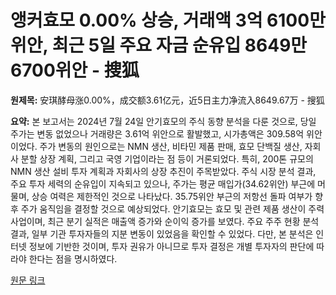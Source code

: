 # 앵커효모 0.00% 상승, 거래액 3억 6100만 위안, 최근 5일 주요 자금 순유입 8649만 6700위안 - 搜狐

**원제목:** 安琪酵母涨0.00%，成交额3.61亿元，近5日主力净流入8649.67万 - 搜狐

**요약:** 본 보고서는 2024년 7월 24일 안기효모의 주식 동향 분석을 다룬 것으로, 당일 주가는 변동 없었으나 거래량은 3.61억 위안으로 활발했고, 시가총액은 309.58억 위안이었다.  주가 변동의 원인으로는 NMN 생산, 비타민 제품 판매, 효모 단백질 생산, 자회사 분할 상장 계획, 그리고 국영 기업이라는 점 등이 거론되었다.  특히, 200톤 규모의 NMN 생산 설비 투자 계획과 자회사의 상장 추진이 주목받았다.  주식 시장 분석 결과, 주요 투자 세력의 순유입이 지속되고 있으나,  주가는 평균 매입가(34.62위안) 부근에 머물며, 상승 여력은 제한적인 것으로 나타났다.  35.75위안 부근의 저항선 돌파 여부가 향후 주가 움직임을 결정할 것으로 예상되었다.  안기효모는 효모 및 관련 제품 생산이 주력 사업이며, 최근 분기 실적은 매출액 증가와 순이익 증가를 보였다.  주요 주주 현황 분석 결과, 일부 기관 투자자들의 지분 변동이 있었음을 확인할 수 있었다.  다만, 본 분석은 인터넷 정보에 기반한 것이며, 투자 권유가 아니므로 투자 결정은 개별 투자자의 판단에 따라야 한다는 점을 명시하였다.

[원문 링크](https://m.sohu.com/a/917148141_122014422)
